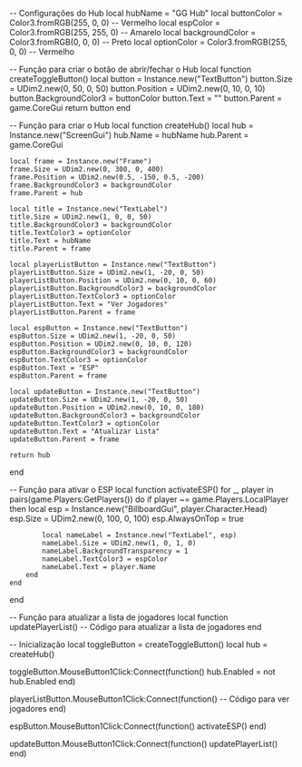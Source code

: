 -- Configurações do Hub
local hubName = "GG Hub"
local buttonColor = Color3.fromRGB(255, 0, 0) -- Vermelho
local espColor = Color3.fromRGB(255, 255, 0) -- Amarelo
local backgroundColor = Color3.fromRGB(0, 0, 0) -- Preto
local optionColor = Color3.fromRGB(255, 0, 0) -- Vermelho

-- Função para criar o botão de abrir/fechar o Hub
local function createToggleButton()
    local button = Instance.new("TextButton")
    button.Size = UDim2.new(0, 50, 0, 50)
    button.Position = UDim2.new(0, 10, 0, 10)
    button.BackgroundColor3 = buttonColor
    button.Text = ""
    button.Parent = game.CoreGui
    return button
end

-- Função para criar o Hub
local function createHub()
    local hub = Instance.new("ScreenGui")
    hub.Name = hubName
    hub.Parent = game.CoreGui

    local frame = Instance.new("Frame")
    frame.Size = UDim2.new(0, 300, 0, 400)
    frame.Position = UDim2.new(0.5, -150, 0.5, -200)
    frame.BackgroundColor3 = backgroundColor
    frame.Parent = hub

    local title = Instance.new("TextLabel")
    title.Size = UDim2.new(1, 0, 0, 50)
    title.BackgroundColor3 = backgroundColor
    title.TextColor3 = optionColor
    title.Text = hubName
    title.Parent = frame

    local playerListButton = Instance.new("TextButton")
    playerListButton.Size = UDim2.new(1, -20, 0, 50)
    playerListButton.Position = UDim2.new(0, 10, 0, 60)
    playerListButton.BackgroundColor3 = backgroundColor
    playerListButton.TextColor3 = optionColor
    playerListButton.Text = "Ver Jogadores"
    playerListButton.Parent = frame

    local espButton = Instance.new("TextButton")
    espButton.Size = UDim2.new(1, -20, 0, 50)
    espButton.Position = UDim2.new(0, 10, 0, 120)
    espButton.BackgroundColor3 = backgroundColor
    espButton.TextColor3 = optionColor
    espButton.Text = "ESP"
    espButton.Parent = frame

    local updateButton = Instance.new("TextButton")
    updateButton.Size = UDim2.new(1, -20, 0, 50)
    updateButton.Position = UDim2.new(0, 10, 0, 180)
    updateButton.BackgroundColor3 = backgroundColor
    updateButton.TextColor3 = optionColor
    updateButton.Text = "Atualizar Lista"
    updateButton.Parent = frame

    return hub
end

-- Função para ativar o ESP
local function activateESP()
    for _, player in pairs(game.Players:GetPlayers()) do
        if player ~= game.Players.LocalPlayer then
            local esp = Instance.new("BillboardGui", player.Character.Head)
            esp.Size = UDim2.new(0, 100, 0, 100)
            esp.AlwaysOnTop = true

            local nameLabel = Instance.new("TextLabel", esp)
            nameLabel.Size = UDim2.new(1, 0, 1, 0)
            nameLabel.BackgroundTransparency = 1
            nameLabel.TextColor3 = espColor
            nameLabel.Text = player.Name
        end
    end
end

-- Função para atualizar a lista de jogadores
local function updatePlayerList()
    -- Código para atualizar a lista de jogadores
end

-- Inicialização
local toggleButton = createToggleButton()
local hub = createHub()

toggleButton.MouseButton1Click:Connect(function()
    hub.Enabled = not hub.Enabled
end)

playerListButton.MouseButton1Click:Connect(function()
    -- Código para ver jogadores
end)

espButton.MouseButton1Click:Connect(function()
    activateESP()
end)

updateButton.MouseButton1Click:Connect(function()
    updatePlayerList()
end)

